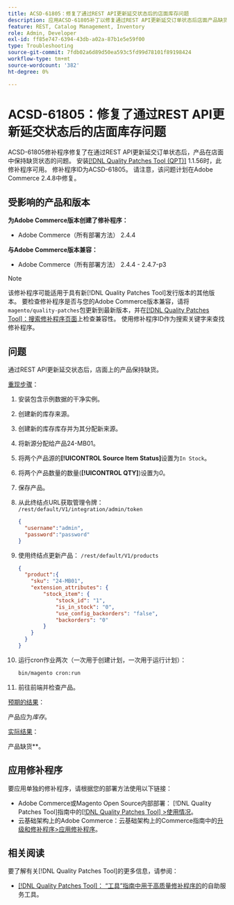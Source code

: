```yaml
---
title: ACSD-61805：修复了通过REST API更新延交状态后的店面库存问题
description: 应用ACSD-61805补丁以修复通过REST API更新延交订单状态后店面产品缺货的Adobe Commerce问题
feature: REST, Catalog Management, Inventory
role: Admin, Developer
exl-id: ff85e747-6394-43db-a02a-87b1e5e59f00
type: Troubleshooting
source-git-commit: 7fdb02a6d89d50ea593c5fd99d78101f89198424
workflow-type: tm+mt
source-wordcount: '382'
ht-degree: 0%

---
```


# ACSD-61805：修复了通过REST API更新延交状态后的店面库存问题

ACSD-61805修补程序修复了在通过REST API更新延交订单状态后，产品在店面中保持缺货状态的问题。 安装[[!DNL Quality Patches Tool (QPT)]](/help/tools/quality-patches-tool/quality-patches-tool-to-self-serve-quality-patches.md) 1.1.56时，此修补程序可用。 修补程序ID为ACSD-61805。 请注意，该问题计划在Adobe Commerce 2.4.8中修复。

## 受影响的产品和版本

**为Adobe Commerce版本创建了修补程序：**

* Adobe Commerce（所有部署方法） 2.4.4

**与Adobe Commerce版本兼容：**

* Adobe Commerce（所有部署方法） 2.4.4 - 2.4.7-p3

>[!NOTE]
>
>该修补程序可能适用于具有新[!DNL Quality Patches Tool]发行版本的其他版本。 要检查修补程序是否与您的Adobe Commerce版本兼容，请将`magento/quality-patches`包更新到最新版本，并在[[!DNL Quality Patches Tool]：搜索修补程序页面](https://experienceleague.adobe.com/tools/commerce-quality-patches/index.html?lang=zh-Hans)上检查兼容性。 使用修补程序ID作为搜索关键字来查找修补程序。

## 问题

通过REST API更新延交状态后，店面上的产品保持缺货。

<u>重现步骤</u>：

1. 安装包含示例数据的干净实例。
1. 创建新的库存来源。
1. 创建新的库存库存并为其分配新来源。
1. 将新源分配给产品24-MB01。
1. 将两个产品源的&#x200B;**[!UICONTROL Source Item Status]**&#x200B;设置为`In Stock`。
1. 将两个产品数量的数量(**[!UICONTROL QTY]**)设置为&#x200B;*0*。
1. 保存产品。
1. 从此终结点URL获取管理令牌： `/rest/default/V1/integration/admin/token`

   ```json
   {
     "username":"admin", 
     "password":"password" 
   }
   ```

1. 使用终结点更新产品： `/rest/default/V1/products`

   ```json
   {
     "product":{
       "sku": "24-MB01",
       "extension_attributes": {
           "stock_item": {
               "stock_id": "1",
               "is_in_stock": "0",
               "use_config_backorders": "false",
               "backorders": "0"
           }
       }
     }
   }
   ```

1. 运行cron作业两次（一次用于创建计划，一次用于运行计划）：

   ```bash
   bin/magento cron:run
   ```

1. 前往前端并检查产品。

<u>预期的结果</u>：

产品应为&#x200B;*库存*。

<u>实际结果</u>：

产品缺货&#x200B;**。

## 应用修补程序

要应用单独的修补程序，请根据您的部署方法使用以下链接：

* Adobe Commerce或Magento Open Source内部部署： [!DNL Quality Patches Tool]指南中的[[!DNL Quality Patches Tool] >使用情况](/help/tools/quality-patches-tool/usage.md)。
* 云基础架构上的Adobe Commerce：云基础架构上的Commerce指南中的[升级和修补程序>应用修补程序](https://experienceleague.adobe.com/docs/commerce-cloud-service/user-guide/develop/upgrade/apply-patches.html?lang=zh-Hans)。

## 相关阅读

要了解有关[!DNL Quality Patches Tool]的更多信息，请参阅：

* [[!DNL Quality Patches Tool]： “工具”指南中用于高质量修补程序的](/help/tools/quality-patches-tool/quality-patches-tool-to-self-serve-quality-patches.md)的自助服务工具。
